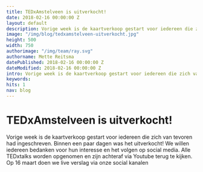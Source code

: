 ```yaml
---
title: TEDxAmstelveen is uitverkocht!
date: 2018-02-16 00:00:00 Z
layout: default
description: Vorige week is de kaartverkoop gestart voor iedereen die zich van tevoren had ingeschreven. Binnen een paar dagen was het uitverkocht!
image: "/img/blog/tedxamstelveen-uitverkocht.jpg"
height: 500
width: 750
authorimage: "/img/team/ray.svg"
authorname: Mette Reitsma
datePublished: 2018-02-16 00:00:00 Z
dateModified: 2018-02-16 00:00:00 Z
intro: Vorige week is de kaartverkoop gestart voor iedereen die zich van tevoren had ingeschreven. Binnen een paar dagen was het uitverkocht!
keywords:
hits: 1
nav: blog
---
```


# TEDxAmstelveen is uitverkocht!

<a href="{{site.url}}{{page.url}}" title="{{ page.title }}"><amp-img noloading width="250" height="250" alt="{{ page.title }}" layout="responsive" src="{{site.url}}{{ page.image }}" class="photo pull-left"></amp-img></a>

Vorige week is de kaartverkoop gestart voor iedereen die zich van tevoren had ingeschreven. Binnen een paar dagen was het uitverkocht! We willen iedereen bedanken voor hun interesse en het volgen op social media. Alle TEDxtalks worden opgenomen en zijn achteraf via Youtube terug te kijken.
Op 16 maart doen we live verslag via onze social kanalen
